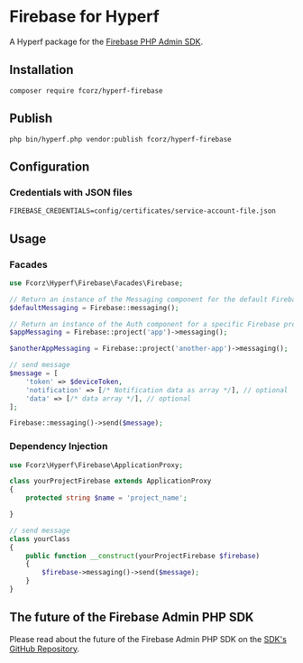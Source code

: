 # Firebase for Hyperf

A Hyperf package for the [Firebase PHP Admin SDK](https://github.com/kreait/firebase-php).

## Installation

```shell
composer require fcorz/hyperf-firebase
```

## Publish

```shell
php bin/hyperf.php vendor:publish fcorz/hyperf-firebase
```

## Configuration

### Credentials with JSON files

```env
FIREBASE_CREDENTIALS=config/certificates/service-account-file.json
```

## Usage

### Facades

```php
use Fcorz\Hyperf\Firebase\Facades\Firebase;

// Return an instance of the Messaging component for the default Firebase project
$defaultMessaging = Firebase::messaging();

// Return an instance of the Auth component for a specific Firebase project
$appMessaging = Firebase::project('app')->messaging();

$anotherAppMessaging = Firebase::project('another-app')->messaging();

// send message
$message = [
    'token' => $deviceToken,
    'notification' => [/* Notification data as array */], // optional
    'data' => [/* data array */], // optional
];

Firebase::messaging()->send($message);
```

### Dependency Injection

```php
use Fcorz\Hyperf\Firebase\ApplicationProxy;

class yourProjectFirebase extends ApplicationProxy
{
    protected string $name = 'project_name';

}

// send message
class yourClass
{
    public function __construct(yourProjectFirebase $firebase)
    {
        $firebase->messaging()->send($message);
    }
}
```

## The future of the Firebase Admin PHP SDK

Please read about the future of the Firebase Admin PHP SDK on the
[SDK's GitHub Repository](https://github.com/kreait/firebase-php).
